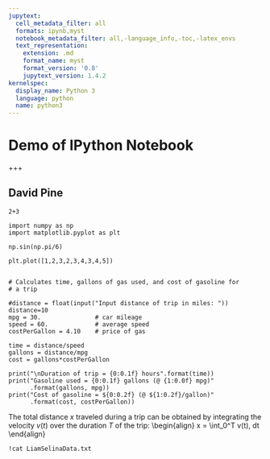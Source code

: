 ```yaml
---
jupytext:
  cell_metadata_filter: all
  formats: ipynb,myst
  notebook_metadata_filter: all,-language_info,-toc,-latex_envs
  text_representation:
    extension: .md
    format_name: myst
    format_version: '0.8'
    jupytext_version: 1.4.2
kernelspec:
  display_name: Python 3
  language: python
  name: python3
---
```


# Demo of IPython Notebook

+++

## David Pine

```{code-cell} ipython3
2+3
```

```{code-cell} ipython3
import numpy as np
import matplotlib.pyplot as plt
```

```{code-cell} ipython3
np.sin(np.pi/6)
```

```{code-cell} ipython3
plt.plot([1,2,3,2,3,4,3,4,5])
```

```{code-cell} ipython3

```

```{code-cell} ipython3
# Calculates time, gallons of gas used, and cost of gasoline for
# a trip

#distance = float(input("Input distance of trip in miles: "))
distance=10
mpg = 30.               # car mileage
speed = 60.             # average speed
costPerGallon = 4.10    # price of gas

time = distance/speed
gallons = distance/mpg
cost = gallons*costPerGallon

print("\nDuration of trip = {0:0.1f} hours".format(time))
print("Gasoline used = {0:0.1f} gallons (@ {1:0.0f} mpg)"
      .format(gallons, mpg))
print("Cost of gasoline = ${0:0.2f} (@ ${1:0.2f}/gallon)"
      .format(cost, costPerGallon))
```

The total distance $x$ traveled during a trip can be
obtained by integrating the velocity $v(t)$ over the
duration $T$ of the trip:
\begin{align}
    x = \int_0^T v(t)\, dt
\end{align}

```{code-cell} ipython3
!cat LiamSelinaData.txt
```

```{code-cell} ipython3

```
